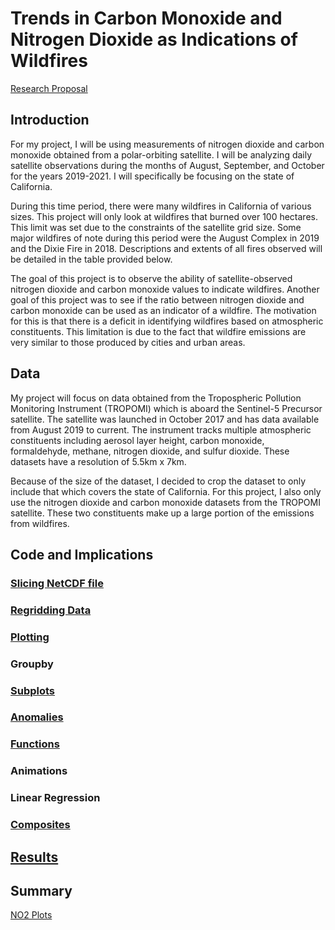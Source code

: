 # Trends in Carbon Monoxide and Nitrogen Dioxide as Indications of Wildfires

[Research Proposal](https://averstynen.github.io/CLIM680Project/proposal.html)

## Introduction

For my project, I will be using measurements of nitrogen dioxide and carbon monoxide obtained from a polar-orbiting satellite.
I will be analyzing daily satellite observations during the months of August, September, and October for the years 2019-2021. I will specifically be focusing on the state of California.

During this time period, there were many wildfires in California of various sizes. This project will only look at wildfires that burned over 100 hectares. This limit was set due to the constraints of the satellite grid size. Some major wildfires of note during this period were the August Complex in 2019 and the Dixie Fire in 2018. Descriptions and extents of all fires observed will be detailed in the table provided below.

The goal of this project is to observe the ability of satellite-observed nitrogen dioxide and carbon monoxide values to indicate wildfires. Another goal of this project was to see if the ratio between nitrogen dioxide and carbon monoxide can be used as an indicator of a wildfire. The motivation for this is that there is a deficit in identifying wildfires based on atmospheric constituents. This limitation is due to the fact that wildfire emissions are very similar to those produced by cities and urban areas. 

## Data

My project will focus on data obtained from the Tropospheric Pollution Monitoring Instrument (TROPOMI) which is aboard the Sentinel-5 Precursor satellite. The satellite was launched in October 2017 and has data available from August 2019 to current. The instrument tracks multiple atmospheric constituents including aerosol layer height, carbon monoxide, formaldehyde, methane, nitrogen dioxide, and sulfur dioxide. These datasets have a resolution of
5.5km x 7km.

Because of the size of the dataset, I decided to crop the dataset to only include that which covers the state of California. For this project, I also only use the nitrogen dioxide and carbon monoxide datasets from the TROPOMI satellite. These two constituents make up a large portion of the emissions from wildfires. 

## Code and Implications

### [Slicing NetCDF file](https://averstynen.github.io/CLIM680Project/CropTROPOMI.ipynb)


### [Regridding Data](https://averstynen.github.io/CLIM680Project/tropomi_regrid.ipynb)

### [Plotting](https://averstynen.github.io/CLIM680Project/ClimateData_Project.ipynb)

### Groupby

### [Subplots](https://averstynen.github.io/CLIM680Project/ClimateData_subplots.ipynb)

### [Anomalies](https://averstynen.github.io/CLIM680Project/ClimateData_Project.ipynb)

### [Functions](https://averstynen.github.io/CLIM680Project/ClimateData_Project.ipynb)

### Animations

### Linear Regression

### [Composites](https://averstynen.github.io/CLIM680Project/CLIM680_HW3_Attempt2.ipynb)

## [Results](https://averstynen.github.io/CLIM680Project/Results.html)

## Summary

[NO2 Plots](https://averstynen.github.io/CLIM680Project/NO2.html)

